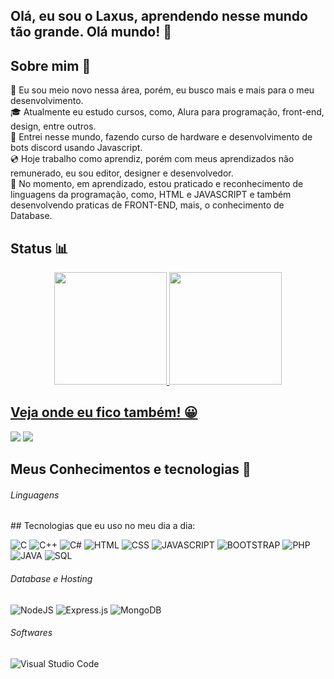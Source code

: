 ## Olá, eu sou o Laxus, aprendendo nesse mundo tão grande. Olá mundo! 👾

## Sobre mim 📘

🗿 Eu sou meio novo nessa área, porém, eu busco mais e mais para o meu desenvolvimento.\
🎓 Atualmente eu estudo cursos, como, Alura para programação, front-end, design, entre outros.\
🤖 Entrei nesse mundo, fazendo curso de hardware e desenvolvimento de bots discord usando Javascript.\
💿 Hoje trabalho como aprendiz, porém com meus aprendizados não remunerado, eu sou editor, designer e desenvolvedor.\
🎈 No momento, em aprendizado, estou praticado e reconhecimento de linguagens da programação, como, HTML e JAVASCRIPT e também desenvolvendo praticas de FRONT-END, mais, o conhecimento de Database.

## Status 📊

<div align="center">
  <a href="https://github.com/Downzin01">
  <img height="180em" src="https://github-readme-stats.vercel.app/api?username=laxusdev&show_icons=true&theme=github_dark&include_all_commits=true&count_private=true"/>
  <img height="180em" src="https://github-readme-stats.vercel.app/api/top-langs/?username=laxusdev&layout=compact&langs_count=7&theme=github_dark"/>
</div>
  
## Veja onde eu fico também! 😀
 
<div> 
  <a href="https://www.youtube.com/@cmrpsamp" target="_blank"><img src="https://img.shields.io/badge/YouTube-FF0000?style=for-the-badge&logo=youtube&logoColor=white" target="_blank"></a>
 <a href="https://discord.gg/eG93dRg9n6" target="_blank"><img src="https://img.shields.io/badge/Discord-7289DA?style=for-the-badge&logo=discord&logoColor=white" target="_blank"></a> 
  
## Meus Conhecimentos e tecnologias 🗿

  <div>
    <h6>Linguagens</h6>
    ## Tecnologias que eu uso no meu dia a dia:

![C](https://img.shields.io/badge/C-00599C?style=for-the-badge&logo=c&logoColor=white) ![C++](https://img.shields.io/badge/C%2B%2B-00599C?style=for-the-badge&logo=c%2B%2B&logoColor=white) ![C#](https://img.shields.io/badge/C%23-239120?style=for-the-badge&logo=c-sharp&logoColor=white) ![HTML](https://img.shields.io/badge/HTML5-E34F26?style=for-the-badge&logo=html5&logoColor=white) ![CSS](https://img.shields.io/badge/CSS3-1572B6?style=for-the-badge&logo=css3&logoColor=white) ![JAVASCRIPT](https://img.shields.io/badge/JavaScript-F7DF1E?style=for-the-badge&logo=javascript&logoColor=black) ![BOOTSTRAP](https://img.shields.io/badge/Bootstrap-563D7C?style=for-the-badge&logo=bootstrap&logoColor=white) ![PHP](https://img.shields.io/badge/PHP-777BB4?style=for-the-badge&logo=php&logoColor=white) ![JAVA](https://img.shields.io/badge/Java-ED8B00?style=for-the-badge&logo=java&logoColor=white) ![SQL](https://img.shields.io/badge/MySQL-00000F?style=for-the-badge&logo=mysql&logoColor=white)
    
  </div>

  <div>
    <h6>Database e Hosting</h6>
    <img alt="NodeJS" src="https://img.shields.io/badge/node.js-%2343853D.svg?style=for-the-badge&logo=node-dot-js&logoColor=white"/>
    <img alt="Express.js" src="https://img.shields.io/badge/express.js-%23404d59.svg?style=for-the-badge&logo=express&logoColor=%2361DAFB"/>
    <img alt="MongoDB" src ="https://img.shields.io/badge/MongoDB-%234ea94b.svg?style=for-the-badge&logo=mongodb&logoColor=white"/>
  </div>

  <div>
   <h6>Softwares</h6>
   <img alt="Visual Studio Code" src="https://img.shields.io/badge/VisualStudioCode-0078d7.svg?style=for-the-badge&logo=visual-studio-code&logoColor=white"/>
  </div>
</div>
